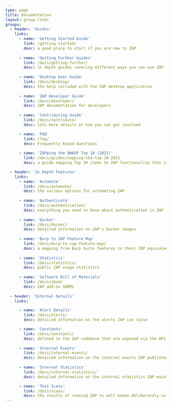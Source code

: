 ```yaml
---
type: page
title: Documentation
layout: group-links
groups:
  - header: 'Guides'
    links:
      - name: 'Getting Started Guide'
        link: /getting-started/
        desc: a good place to start if you are new to ZAP
    
      - name: 'Getting Further Guides'
        link: /docs/getting-further/
        desc: in depth guides covering different ways you can use ZAP
    
      - name: 'Desktop User Guide'
        link: /docs/desktop/
        desc: the help included with the ZAP desktop application 
    
      - name: 'ZAP Developer Guide'
        link: /docs/developer/
        desc: ZAP documentation for developers
    
      - name: 'Contributing Guide'
        link: /docs/contribute/
        desc: lots more details on how you can get involved 

      - name: 'FAQ'
        link: /faq/
        desc: Frequently Asked Questions 
    
      - name: 'ZAPping the OWASP Top 10 (2021)'
        link: /docs/guides/zapping-the-top-10-2021
        desc: a guide mapping Top 10 items to ZAP functionality that can assist IT security personnel

  - header: 'In Depth Features'
    links:
      - name: 'Automate'
        link: /docs/automate/
        desc: the various options for automating ZAP 
    
      - name: 'Authenticate'
        link: /docs/authentication/
        desc: everything you need to know about authentication in ZAP 
    
      - name: 'Docker'
        link: /docs/docker/
        desc: detailed information on ZAP's Docker images 
    
      - name: 'Burp to ZAP Feature Map'
        link: /docs/burp-to-zap-feature-map/
        desc: a mapping from Burp Suite features to their ZAP equivalents
            
      - name: 'Statistics'
        link: /docs/statistics/
        desc: public ZAP usage statistics
    
      - name: 'Software Bill of Materials'
        link: /docs/sbom/
        desc: ZAP add-on SBOMs
    
  - header: 'Internal Details'
    links:

      - name: 'Alert Details'
        link: /docs/alerts/
        desc: detailed information on the alerts ZAP can raise 

      - name: 'Constants'
        link: /docs/constants/
        desc: defined in the ZAP codebase that are exposed via the API and/or scripts 
    
      - name: 'Internal Events'
        link: /docs/internal-events/
        desc: detailed information on the internal events ZAP publishes 
    
      - name: 'Internal Statistics'
        link: /docs/internal-statistics/
        desc: detailed information on the internal statistics ZAP maintains 

      - name: 'Test Scans'
        link: /docs/scans/
        desc: the results of running ZAP vs well known deliberately vulnerable apps 
---
```

